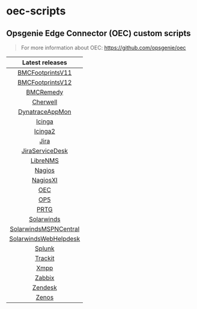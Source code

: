 # oec-scripts

## Opsgenie Edge Connector (OEC) custom scripts
  
> For more information about OEC: https://github.com/opsgenie/oec


| Latest releases |
| :-------------: |
| [BMCFootprintsV11](https://github.com/opsgenie/oec-scripts/releases/tag/BMCFootprintsV11-1.1.1_oec-1.1.1) |
| [BMCFootprintsV12](https://github.com/opsgenie/oec-scripts/releases/tag/BMCFootprintsV12-1.1.1_oec-1.1.0) |
| [BMCRemedy](https://github.com/opsgenie/oec-scripts/releases/tag/BMCRemedy-1.1.1_oec-1.1.1) |
| [Cherwell](https://github.com/opsgenie/oec-scripts/releases/tag/Cherwell-1.1.2_oec-1.1.0) |
| [DynatraceAppMon](https://github.com/opsgenie/oec-scripts/releases/tag/DynatraceAppMon-1.1.1_oec-1.1.0) |
| [Icinga](https://github.com/opsgenie/oec-scripts/releases/tag/Icinga-1.1.2_oec-1.1.0) |
| [Icinga2](https://github.com/opsgenie/oec-scripts/releases/tag/Icinga2-1.1.3_oec-1.1.0) |
| [Jira](https://github.com/opsgenie/oec-scripts/releases/tag/Jira-1.1.1_oec-1.1.0) |
| [JiraServiceDesk](https://github.com/opsgenie/oec-scripts/releases/tag/JiraServiceDesk-1.1.2_oec-1.1.0) |
| [LibreNMS](https://github.com/opsgenie/oec-scripts/releases/tag/LibreNMS-1.1.1_oec-1.1.0) |
| [Nagios](https://github.com/opsgenie/oec-scripts/releases/tag/Nagios-1.1.1_oec-1.1.0) |
| [NagiosXI](https://github.com/opsgenie/oec-scripts/releases/tag/NagiosXI-1.1.1_oec-1.1.0) |
| [OEC](https://github.com/opsgenie/oec-scripts/releases/tag/OEC-1.1.1_oec-1.1.0) |
| [OP5](https://github.com/opsgenie/oec-scripts/releases/tag/OP5-1.1.1_oec-1.1.0) |
| [PRTG](https://github.com/opsgenie/oec-scripts/releases/tag/PRTG-1.1.1_oec-1.1.0) |
| [Solarwinds](https://github.com/opsgenie/oec-scripts/releases/tag/Solarwinds-1.1.1_oec-1.1.0) |
| [SolarwindsMSPNCentral](https://github.com/opsgenie/oec-scripts/releases/tag/SolarwindsMSPNCentral-1.1.1_oec-1.1.0) |
| [SolarwindsWebHelpdesk](https://github.com/opsgenie/oec-scripts/releases/tag/SolarwindsWebHelpdesk-1.1.1_oec-1.1.0) |
| [Splunk](https://github.com/opsgenie/oec-scripts/releases/tag/Splunk-1.1.2_oec-1.1.0) |
| [Trackit](https://github.com/opsgenie/oec-scripts/releases/tag/Trackit-1.1.1_oec-1.1.0) |
| [Xmpp](https://github.com/opsgenie/oec-scripts/releases/tag/Xmpp-1.1.1_oec-1.1.0) |
| [Zabbix](https://github.com/opsgenie/oec-scripts/releases/tag/Zabbix-1.1.2_oec-1.1.0) |
| [Zendesk](https://github.com/opsgenie/oec-scripts/releases/tag/Zendesk-1.1.1_oec-1.1.0) |
| [Zenos](https://github.com/opsgenie/oec-scripts/releases/tag/Zenoss-1.1.1_oec-1.1.0) |